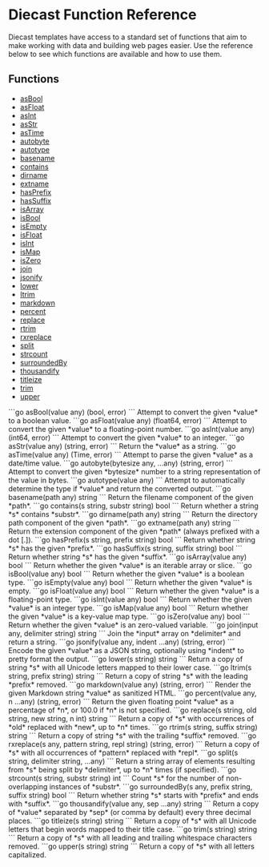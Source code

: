 # Diecast Function Reference

Diecast templates have access to a standard set of functions that aim to make
working with data and building web pages easier. Use the reference below to see
which functions are available and how to use them.

## Functions

- [asBool](#asBool)
- [asFloat](#asFloat)
- [asInt](#asInt)
- [asStr](#asStr)
- [asTime](#asTime)
- [autobyte](#autobyte)
- [autotype](#autotype)
- [basename](#basename)
- [contains](#contains)
- [dirname](#dirname)
- [extname](#extname)
- [hasPrefix](#hasPrefix)
- [hasSuffix](#hasSuffix)
- [isArray](#isArray)
- [isBool](#isBool)
- [isEmpty](#isEmpty)
- [isFloat](#isFloat)
- [isInt](#isInt)
- [isMap](#isMap)
- [isZero](#isZero)
- [join](#join)
- [jsonify](#jsonify)
- [lower](#lower)
- [ltrim](#ltrim)
- [markdown](#markdown)
- [percent](#percent)
- [replace](#replace)
- [rtrim](#rtrim)
- [rxreplace](#rxreplace)
- [split](#split)
- [strcount](#strcount)
- [surroundedBy](#surroundedBy)
- [thousandify](#thousandify)
- [titleize](#titleize)
- [trim](#trim)
- [upper](#upper)
<a name="asBool">
```go
asBool(value any) (bool, error)
```
Attempt to convert the given *value* to a boolean value.

<a name="asFloat">
```go
asFloat(value any) (float64, error)
```
Attempt to convert the given *value* to a floating-point number.

<a name="asInt">
```go
asInt(value any) (int64, error)
```
Attempt to convert the given *value* to an integer.

<a name="asStr">
```go
asStr(value any) (string, error)
```
Return the *value* as a string.

<a name="asTime">
```go
asTime(value any) (Time, error)
```
Attempt to parse the given *value* as a date/time value.

<a name="autobyte">
```go
autobyte(bytesize any, ...any) (string, error)
```
Attempt to convert the given *bytesize* number to a string representation of the value in bytes.

<a name="autotype">
```go
autotype(value any)
```
Attempt to automatically determine the type if *value* and return the converted output.

<a name="basename">
```go
basename(path any) string
```
Return the filename component of the given *path*.

<a name="contains">
```go
contains(s string, substr string) bool
```
Return whether a string *s* contains *substr*.

<a name="dirname">
```go
dirname(path any) string
```
Return the directory path component of the given *path*.

<a name="extname">
```go
extname(path any) string
```
Return the extension component of the given *path* (always prefixed with a dot [.]).

<a name="hasPrefix">
```go
hasPrefix(s string, prefix string) bool
```
Return whether string *s* has the given *prefix*.

<a name="hasSuffix">
```go
hasSuffix(s string, suffix string) bool
```
Return whether string *s* has the given *suffix*.

<a name="isArray">
```go
isArray(value any) bool
```
Return whether the given *value* is an iterable array or slice.

<a name="isBool">
```go
isBool(value any) bool
```
Return whether the given *value* is a boolean type.

<a name="isEmpty">
```go
isEmpty(value any) bool
```
Return whether the given *value* is empty.

<a name="isFloat">
```go
isFloat(value any) bool
```
Return whether the given *value* is a floating-point type.

<a name="isInt">
```go
isInt(value any) bool
```
Return whether the given *value* is an integer type.

<a name="isMap">
```go
isMap(value any) bool
```
Return whether the given *value* is a key-value map type.

<a name="isZero">
```go
isZero(value any) bool
```
Return whether the given *value* is an zero-valued variable.

<a name="join">
```go
join(input any, delimiter string) string
```
Join the *input* array on *delimiter* and return a string.

<a name="jsonify">
```go
jsonify(value any, indent ...any) (string, error)
```
Encode the given *value* as a JSON string, optionally using *indent* to pretty format the output.

<a name="lower">
```go
lower(s string) string
```
Return a copy of string *s* with all Unicode letters mapped to their lower case.

<a name="ltrim">
```go
ltrim(s string, prefix string) string
```
Return a copy of string *s* with the leading *prefix* removed.

<a name="markdown">
```go
markdown(value any) (string, error)
```
Render the given Markdown string *value* as sanitized HTML.

<a name="percent">
```go
percent(value any, n ...any) (string, error)
```
Return the given floating point *value* as a percentage of *n*, or 100.0 if *n* is not specified.

<a name="replace">
```go
replace(s string, old string, new string, n int) string
```
Return a copy of *s* with occurrences of *old* replaced with *new*, up to *n* times.

<a name="rtrim">
```go
rtrim(s string, suffix string) string
```
Return a copy of string *s* with the trailing *suffix* removed.

<a name="rxreplace">
```go
rxreplace(s any, pattern string, repl string) (string, error)
```
Return a copy of *s* with all occurrences of *pattern* replaced with *repl*.

<a name="split">
```go
split(s string, delimiter string, ...any)
```
Return a string array of elements resulting from *s* being split by *delimiter*, up to *n* times (if specified).

<a name="strcount">
```go
strcount(s string, substr string) int
```
Count *s* for the number of non-overlapping instances of *substr*.

<a name="surroundedBy">
```go
surroundedBy(s any, prefix string, suffix string) bool
```
Return whether string *s* starts with *prefix* and ends with *suffix*.

<a name="thousandify">
```go
thousandify(value any, sep ...any) string
```
Return a copy of *value* separated by *sep* (or comma by default) every three decimal places.

<a name="titleize">
```go
titleize(s string) string
```
Return a copy of *s* with all Unicode letters that begin words mapped to their title case.

<a name="trim">
```go
trim(s string) string
```
Return a copy of *s* with all leading and trailing whitespace characters removed.

<a name="upper">
```go
upper(s string) string
```
Return a copy of *s* with all letters capitalized.

